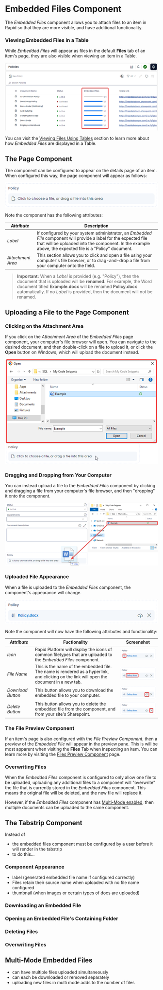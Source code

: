 # Embedded Files Component
The *Embedded Files* component allows you to attach files to an item in Rapid so that they are more visible, and have additional functionality.

### Viewing Embedded Files in a Table
While *Embedded Files* will appear as files in the default **Files** tab of an item's page, they are also visible when viewing an item in a Table. 

![A screenshot that demonstrates how embedded files appear as rows in a table. Each embedded file is added to a progress bar, to represent how many expected files have been uploaded to their respective containers in the embedded files tabstrip component.](<Embedded Files Table View.png>)

You can visit the <a href="https://rapiddocs.z8.web.core.windows.net/docs/Rapid/User%20Manual/Explorer/Tables%20and%20items/data-tables/viewing-dates-and-files-using-tables#viewing-file-data" target="_blank">Viewing Files Using Tables</a> section to learn more about how *Embedded Files* are displayed in a Table.

## The Page Component
The component can be configured to appear on the details page of an item. When configured this way, the page component will appear as follows:

![A screenshot that shows how the page component for Embedded Files appears to the user. The component is a bevelled rectangle surrounded by a faint, dashed line border. At the top of the component is the label for the Embedded File. In the example provided, the label read "Policy". Below the label for the Embedded file is a faint grey box. Inside the grey box is the "Upload File" icon, and the prompt: "Click to choose a file, or drag a file into this area".](<Embedded Files Page Component.png>)

Note the component has the following attributes:

| *Attribute* | Description |
| --- | --- |
| *Label* | If configured by your system administrator, an *Embedded File* component will provide a label for the expected file that will be uploaded into the component. In the example above, the expected file is a "Policy" document.|
| *Attachment Area* | This section allows you to click and open a file using your computer's file browser, or to drag-and-drop a file from your computer onto the field. |

> **Important:** When a *Label* is provided (e.g. "Policy"), then the document that is uploaded will be **renamed**. For example, the Word document titled **Example.docx** will be renamed **Policy.docx** automatically. If no *Label* is provided, then the document will not be renamed.

## Uploading a File to the Page Component
### Clicking on the Attachment Area
If you click on the *Attachment Area* of the *Embedded Files* page component, your computer's file browser will open. You can navigate to the desired document, and then double-click on a file to upload it, or click the **Open** button on Windows, which will upload the document instead.

![A screenshot that demonstrates how clicking on the attachment area of a will open the computer's file browser. In the example provided, the file browser only contains a single word document titled "Example". ](<Embedded Files OS Browser.png>)

### Dragging and Dropping from Your Computer
You can instead upload a file to the *Embedded Files* component by clicking and dragging a file from your computer's file browser, and then "dropping" it onto the component.

![A screenshot that demonstrates how a user can drag a file from Windows Explorer (or a similar program on Max or Linux). The file can then be "dropped" onto the Embedded Files component.](<Embedded Files OS Browser Drag.png>)

### Uploaded File Appearance
When a file is uploaded to the *Embedded Files* component, the component's appearance will change.

![A screenshot that reveals how a file that is uploaded via the Embedded Files page component appears to the user. The component now has a document icon, a documen name and type as a hyperlink, as well as a download and delete button at the far right of the component.](<Embedded Files Page Component Uploaded.png>)

Note the component will now have the following attributes and functionality:

| *Attribute* | Fuctionality | Screenshot |
| --- | --- | --- |
| *Icon* | Rapid Platform will display the icons of common filetypes that are uploaded to the *Embedded Files* component. | ![A screenshot that is annotated with a red box to show the location of an icon in the Embedded Files page component. The icon is at the far left of the component, and is a word document icon in this example.](<Embedded Files Page Uploaded Icon.png>) |
| *File Name* | This is the name of the embedded file. The name is rendered as a hyperlink, and clicking on the link will open the document in a new tab. | ![A screenshot that is annotated with a red box to show the location of the file name in the Embedded Files page component. The icon is to the right of the icon, and reads "Policy.docx" this example.](<Embedded Files Page Uploaded Open.png>) |
| *Download Button* | This button allows you to download the embedded file to your computer. | ![A screenshot that is annotated with a red box to show the location of the file name in the Embedded Files page component. The icon at the far right of the component, and has an icon that resembles an arrow descending from a cloud.](<Embedded Files Page Uploaded Download.png>) |
| *Delete Button* | This button allows you to delete the embedded file from the component, and from your site's Sharepoint. | ![A screenshot that is annotated with a red box to show the location of the file name in the Embedded Files page component. The icon at the far right of the component, and has an icon that resembles an X.](<Embedded Files Page Uploaded Remove.png>) |

### The File Preview Component
If an item's page is also configured with the *File Preview Component*, then a preview of the *Embedded File* will appear in the preview pane. This is will be most apparent when visiting the **Files** Tab when inspecting an item. You can learn more by visiting the <a href="https://rapiddocs.z8.web.core.windows.net/docs/Rapid/User%20Manual/Explorer/Page%20Components/File%20Preview%20Component" target="_blank">Files Preview Component</a> page.

### Overwriting Files
When the *Embedded Files* component is configured to only allow one file to be uploaded, uploading any additional files to a component will "overwrite" the file that is currently stored in the *Embedded Files* component. This means the original file will be deleted, and the new file will replace it.

However, if the *Embedded Files* component has <a href="https://rapiddocs.z8.web.core.windows.net/docs/Rapid/User%20Manual/Explorer/Page%20Components/Embedded%20Files#Mutli-Mode%20Embedded%20Files">Multi-Mode enabled</a>, then multiple documents can be uploaded to the same component.

## The Tabstrip Component
Instead of 

- the embedded files component must be configured by a user before it will render in the tabstrip
- to do this...

### Component Appearance
- label (generated embedded file name if configured correctly)
- Files retain their source name when uploaded with no file name configured
- thumbnail (when images or certain types of docs are uploaded)

### Downloading an Embedded File

### Opening an Embedded File's Containing Folder

### Deleting Files

### Overwriting Files

## Multi-Mode Embedded Files
- can have multiple files uploaded simultaneously
- can each be downloaded or removed separately
- uploading new files in multi mode adds to the number of files